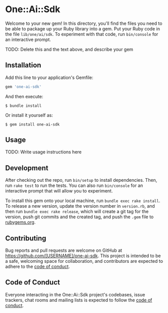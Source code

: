 # One::Ai::Sdk

Welcome to your new gem! In this directory, you'll find the files you need to be able to package up your Ruby library into a gem. Put your Ruby code in the file `lib/one/ai/sdk`. To experiment with that code, run `bin/console` for an interactive prompt.

TODO: Delete this and the text above, and describe your gem

## Installation

Add this line to your application's Gemfile:

```ruby
gem 'one-ai-sdk'
```

And then execute:

    $ bundle install

Or install it yourself as:

    $ gem install one-ai-sdk

## Usage

TODO: Write usage instructions here

## Development

After checking out the repo, run `bin/setup` to install dependencies. Then, run `rake test` to run the tests. You can also run `bin/console` for an interactive prompt that will allow you to experiment.

To install this gem onto your local machine, run `bundle exec rake install`. To release a new version, update the version number in `version.rb`, and then run `bundle exec rake release`, which will create a git tag for the version, push git commits and the created tag, and push the `.gem` file to [rubygems.org](https://rubygems.org).

## Contributing

Bug reports and pull requests are welcome on GitHub at https://github.com/[USERNAME]/one-ai-sdk. This project is intended to be a safe, welcoming space for collaboration, and contributors are expected to adhere to the [code of conduct](https://github.com/[USERNAME]/one-ai-sdk/blob/master/CODE_OF_CONDUCT.md).

## Code of Conduct

Everyone interacting in the One::Ai::Sdk project's codebases, issue trackers, chat rooms and mailing lists is expected to follow the [code of conduct](https://github.com/[USERNAME]/one-ai-sdk/blob/master/CODE_OF_CONDUCT.md).
